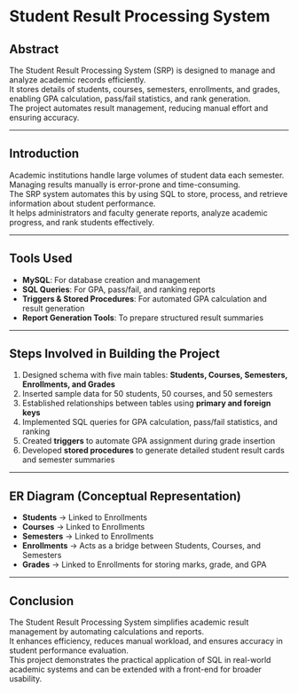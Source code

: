 # Student Result Processing System

## Abstract
The Student Result Processing System (SRP) is designed to manage and analyze academic records efficiently.  
It stores details of students, courses, semesters, enrollments, and grades, enabling GPA calculation, pass/fail statistics, and rank generation.  
The project automates result management, reducing manual effort and ensuring accuracy.

---

## Introduction
Academic institutions handle large volumes of student data each semester.  
Managing results manually is error-prone and time-consuming.  
The SRP system automates this by using SQL to store, process, and retrieve information about student performance.  
It helps administrators and faculty generate reports, analyze academic progress, and rank students effectively.

---

## Tools Used
- **MySQL**: For database creation and management  
- **SQL Queries**: For GPA, pass/fail, and ranking reports  
- **Triggers & Stored Procedures**: For automated GPA calculation and result generation  
- **Report Generation Tools**: To prepare structured result summaries  

---

## Steps Involved in Building the Project
1. Designed schema with five main tables: **Students, Courses, Semesters, Enrollments, and Grades**  
2. Inserted sample data for 50 students, 50 courses, and 50 semesters  
3. Established relationships between tables using **primary and foreign keys**  
4. Implemented SQL queries for GPA calculation, pass/fail statistics, and ranking  
5. Created **triggers** to automate GPA assignment during grade insertion  
6. Developed **stored procedures** to generate detailed student result cards and semester summaries  

---

## ER Diagram (Conceptual Representation)
- **Students** → Linked to Enrollments  
- **Courses** → Linked to Enrollments  
- **Semesters** → Linked to Enrollments  
- **Enrollments** → Acts as a bridge between Students, Courses, and Semesters  
- **Grades** → Linked to Enrollments for storing marks, grade, and GPA  

---

## Conclusion
The Student Result Processing System simplifies academic result management by automating calculations and reports.  
It enhances efficiency, reduces manual workload, and ensures accuracy in student performance evaluation.  
This project demonstrates the practical application of SQL in real-world academic systems and can be extended with a front-end for broader usability.
